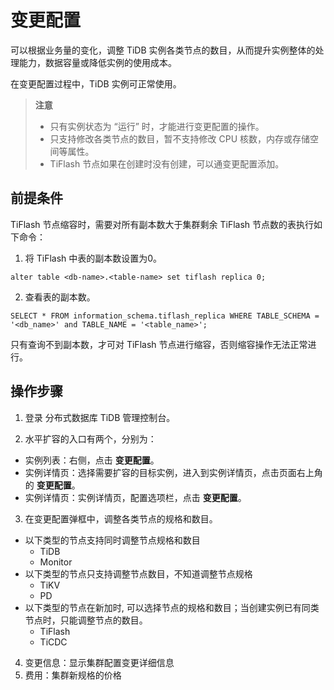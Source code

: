 # 变更配置
可以根据业务量的变化，调整 TiDB 实例各类节点的数目，从而提升实例整体的处理能力，数据容量或降低实例的使用成本。 

在变更配置过程中，TiDB 实例可正常使用。

> **注意**
> - 只有实例状态为 “运行” 时，才能进行变更配置的操作。
> - 只支持修改各类节点的数目，暂不支持修改 CPU 核数，内存或存储空间等属性。
> - TiFlash 节点如果在创建时没有创建，可以通变更配置添加。

## 前提条件
TiFlash 节点缩容时，需要对所有副本数大于集群剩余 TiFlash 节点数的表执行如下命令：

1. 将 TiFlash 中表的副本数设置为0。
```shell
alter table <db-name>.<table-name> set tiflash replica 0;
```

2. 查看表的副本数。
```shell
SELECT * FROM information_schema.tiflash_replica WHERE TABLE_SCHEMA = '<db_name>' and TABLE_NAME = '<table_name>';
  ```
只有查询不到副本数，才可对 TiFlash 节点进行缩容，否则缩容操作无法正常进行。

## 操作步骤

1. 登录 分布式数据库 TiDB 管理控制台。

2. 水平扩容的入口有两个，分别为：
  - 实例列表：右侧，点击 **变更配置**。
  - 实例详情页：选择需要扩容的目标实例，进入到实例详情页，点击页面右上角的 **变更配置**。
  - 实例详情页：实例详情页，配置选项栏，点击 **变更配置**。

3. 在变更配置弹框中，调整各类节点的规格和数目。 
  - 以下类型的节点支持同时调整节点规格和数目
    - TiDB
    - Monitor
  - 以下类型的节点只支持调整节点数目，不知道调整节点规格
    - TiKV
    - PD
  - 以下类型的节点在新加时, 可以选择节点的规格和数目；当创建实例已有同类节点时，只能调整节点的数目。
    - TiFlash
    - TiCDC

<!-- ![变更配置1](../../../../../image/TiDB/modify-instance-spec-1.png) -->

<!-- ![变更配置2](../../../../../image/TiDB/modify-instance-spec-2.png) -->

4. 变更信息：显示集群配置变更详细信息
5. 费用：集群新规格的价格
